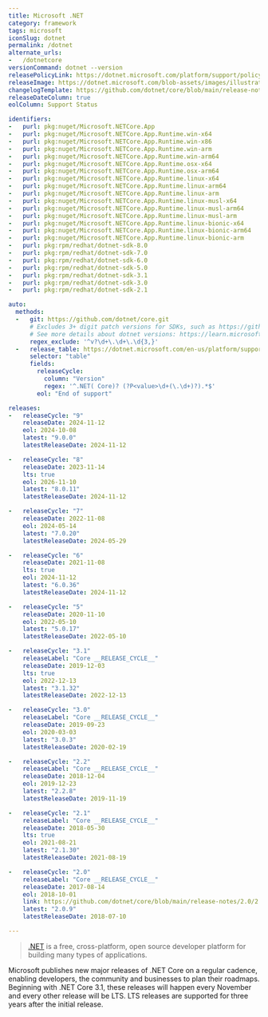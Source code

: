 ```yaml
---
title: Microsoft .NET
category: framework
tags: microsoft
iconSlug: dotnet
permalink: /dotnet
alternate_urls:
-   /dotnetcore
versionCommand: dotnet --version
releasePolicyLink: https://dotnet.microsoft.com/platform/support/policy/dotnet-core
releaseImage: https://dotnet.microsoft.com/blob-assets/images/illustrations/release-schedule-dark.svg
changelogTemplate: https://github.com/dotnet/core/blob/main/release-notes/{{"__LATEST__"|split:'.'|slice:0,2|join:'.'}}/__LATEST__/__LATEST__.md
releaseDateColumn: true
eolColumn: Support Status

identifiers:
-   purl: pkg:nuget/Microsoft.NETCore.App
-   purl: pkg:nuget/Microsoft.NETCore.App.Runtime.win-x64
-   purl: pkg:nuget/Microsoft.NETCore.App.Runtime.win-x86
-   purl: pkg:nuget/Microsoft.NETCore.App.Runtime.win-arm
-   purl: pkg:nuget/Microsoft.NETCore.App.Runtime.win-arm64
-   purl: pkg:nuget/Microsoft.NETCore.App.Runtime.osx-x64
-   purl: pkg:nuget/Microsoft.NETCore.App.Runtime.osx-arm64
-   purl: pkg:nuget/Microsoft.NETCore.App.Runtime.linux-x64
-   purl: pkg:nuget/Microsoft.NETCore.App.Runtime.linux-arm64
-   purl: pkg:nuget/Microsoft.NETCore.App.Runtime.linux-arm
-   purl: pkg:nuget/Microsoft.NETCore.App.Runtime.linux-musl-x64
-   purl: pkg:nuget/Microsoft.NETCore.App.Runtime.linux-musl-arm64
-   purl: pkg:nuget/Microsoft.NETCore.App.Runtime.linux-musl-arm
-   purl: pkg:nuget/Microsoft.NETCore.App.Runtime.linux-bionic-x64
-   purl: pkg:nuget/Microsoft.NETCore.App.Runtime.linux-bionic-arm64
-   purl: pkg:nuget/Microsoft.NETCore.App.Runtime.linux-bionic-arm
-   purl: pkg:rpm/redhat/dotnet-sdk-8.0
-   purl: pkg:rpm/redhat/dotnet-sdk-7.0
-   purl: pkg:rpm/redhat/dotnet-sdk-6.0
-   purl: pkg:rpm/redhat/dotnet-sdk-5.0
-   purl: pkg:rpm/redhat/dotnet-sdk-3.1
-   purl: pkg:rpm/redhat/dotnet-sdk-3.0
-   purl: pkg:rpm/redhat/dotnet-sdk-2.1

auto:
  methods:
  -   git: https://github.com/dotnet/core.git
      # Excludes 3+ digit patch versions for SDKs, such as https://github.com/dotnet/core/releases/tag/v3.1.201,
      # See more details about dotnet versions: https://learn.microsoft.com/dotnet/core/versions/
      regex_exclude: '^v?\d+\.\d+\.\d{3,}'
  -   release_table: https://dotnet.microsoft.com/en-us/platform/support/policy/dotnet-core
      selector: "table"
      fields:
        releaseCycle:
          column: "Version"
          regex: '^.NET( Core)? (?P<value>\d+(\.\d+)?).*$'
        eol: "End of support"

releases:
-   releaseCycle: "9"
    releaseDate: 2024-11-12
    eol: 2024-10-08
    latest: "9.0.0"
    latestReleaseDate: 2024-11-12

-   releaseCycle: "8"
    releaseDate: 2023-11-14
    lts: true
    eol: 2026-11-10
    latest: "8.0.11"
    latestReleaseDate: 2024-11-12

-   releaseCycle: "7"
    releaseDate: 2022-11-08
    eol: 2024-05-14
    latest: "7.0.20"
    latestReleaseDate: 2024-05-29

-   releaseCycle: "6"
    releaseDate: 2021-11-08
    lts: true
    eol: 2024-11-12
    latest: "6.0.36"
    latestReleaseDate: 2024-11-12

-   releaseCycle: "5"
    releaseDate: 2020-11-10
    eol: 2022-05-10
    latest: "5.0.17"
    latestReleaseDate: 2022-05-10

-   releaseCycle: "3.1"
    releaseLabel: "Core __RELEASE_CYCLE__"
    releaseDate: 2019-12-03
    lts: true
    eol: 2022-12-13
    latest: "3.1.32"
    latestReleaseDate: 2022-12-13

-   releaseCycle: "3.0"
    releaseLabel: "Core __RELEASE_CYCLE__"
    releaseDate: 2019-09-23
    eol: 2020-03-03
    latest: "3.0.3"
    latestReleaseDate: 2020-02-19

-   releaseCycle: "2.2"
    releaseLabel: "Core __RELEASE_CYCLE__"
    releaseDate: 2018-12-04
    eol: 2019-12-23
    latest: "2.2.8"
    latestReleaseDate: 2019-11-19

-   releaseCycle: "2.1"
    releaseLabel: "Core __RELEASE_CYCLE__"
    releaseDate: 2018-05-30
    lts: true
    eol: 2021-08-21
    latest: "2.1.30"
    latestReleaseDate: 2021-08-19

-   releaseCycle: "2.0"
    releaseLabel: "Core __RELEASE_CYCLE__"
    releaseDate: 2017-08-14
    eol: 2018-10-01
    link: https://github.com/dotnet/core/blob/main/release-notes/2.0/2.0.9.md
    latest: "2.0.9"
    latestReleaseDate: 2018-07-10

---
```


> [.NET](https://dotnet.microsoft.com/) is a free, cross-platform, open source developer platform
> for building many types of applications.

Microsoft publishes new major releases of .NET Core on a regular cadence, enabling developers, the
community and businesses to plan their roadmaps. Beginning with .NET Core 3.1, these releases will
happen every November and every other release will be LTS. LTS releases are supported for three
years after the initial release.

